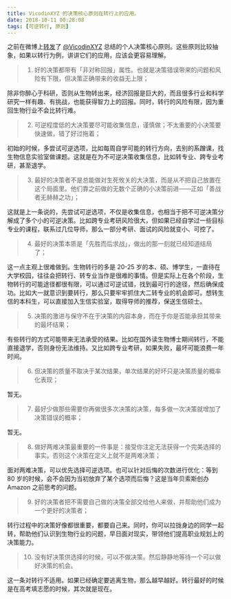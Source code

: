 ```yaml
---
title: VicodinXYZ 的决策核心原则在转行上的应用。
date: 2018-10-11 00:28:08
tags: [可逆转行, 原则]
---
```


之前在微博上[转发](https://weibo.com/3718728213/GD0BC7lkn)了 [@VicodinXYZ](https://weibo.com/dropthethe) 总结的个人决策核心原则。这些原则比较抽象，如果以转行为例，讲讲它们的应用，应该会更容易理解。

> 1. 好的决策都带有「非对称回报」属性。也就是决策错误带来的问题和风险有下限，但决策正确带来的收益无上限；

除非你醉心于科研，否则从生物转出来，经济回报是巨大的，而且很多行业和科学研究一样有趣、有挑战，也能获得智力上的回报。同时，转行的风险有限，因为重回生物行业不会比转行难。

> 2. 可逆程度低的大决策要尽可能收集信息，谨慎做；不太重要的小决策要快速做，错了好过拖着；

初始的时候，多尝试可逆选项，比如每周自学可能的转行方向，去别的系蹭课，找生物信息实验室做课题。这就是在为不可逆决策收集信息，比如转专业、跨专业考研，甚至退学。

> 3. 最好的决策者不是总能做对生死攸关的大决策，而是从不把自己放置在这个局面里。他们靠之前做的无数个正确的小决策前进——正如「善战者无赫赫之功」；

这就是上一条说的，先尝试可逆选项，不仅是收集信息，也相当于把不可逆决策分解成了多个小的可逆决策。比如跨专业考研风险很大，但如果已经自学过一些目标专业的课程，联系过几位导师，那么一部分考研、面试的风险就变小、可控了。

> 4. 最好的决策本质是「先胜而后求战」，做出的那一刻就已经知道结局了；

这一点主观上很难做到。生物转行的多是 20-25 岁的本、硕、博学生，一直待在大学校园，往往会把转行、转专业当作是很难的事情。但是实际上在各个阶段，生物转行的可能途径都很有限，可以通过可逆试错，找到最可行的途径，然后确保成功。比如大一就意识到要转行，那么只要牢牢抓住大二转专业的机会即可。想转生信的本科生，可以直接加入生信实验室，取得导师的推荐，保送生信硕士。

> 5. 决策的激进与保守不在于决策的内容本身，而在于你是否能承担其带来的最坏结果；

有些转行的方式可能带来无法承受的结果。比如在国外读生物博士期间转行，不能直接退学，否则身份无法维持。又比如跨专业考研，如果失败，最坏可能浪费一年时间。

> 6. 但决策的质量不取决于某次结果，单次结果的好坏只是决策质量的概率化表现；

暂无。

> 7. 最好少做那些需要你再做很多次决策的决策，每多做一次决策就增加了决策错误的概率；

暂无。

> 8. 做好两难决策最重要的一件事是：接受你注定无法获得一个完美选择的事实。否则这个决策在定义上就不是两难决策；

面对两难决策，可以优先选择可逆选项。也可以针对后悔的次数进行优化：等到 80 岁的时候，会不会因为当初放弃了某个选项而后悔？这是当年贝索斯创办  Amazon 之前思考的问题。

> 9. 好的决策者把不需要自己做的决策全部交给他人来做，并帮助他们成为一个更好的决策者；

转行过程中的决策好像都很重要，都要自己来。同时，你可以拉拢身边的同学一起转，帮助他们认识到生物行业的问题，早日面对现实，带领他们提高职业规划上的决策能力。

> 10. 没有好决策供选择的时候，可以不做决策。然后静静地等待一个可以做好决策的机会。

这一条对转行不适用。如果已经确定要逃离生物，那么越早越好。转行最好的时候是在高考填志愿的时候，其次就是现在。
